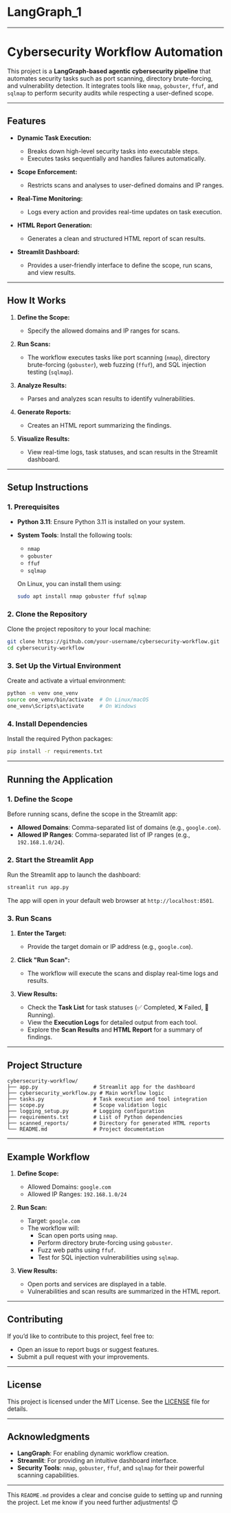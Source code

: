 # LangGraph_1
---

# **Cybersecurity Workflow Automation**

This project is a **LangGraph-based agentic cybersecurity pipeline** that automates security tasks such as port scanning, directory brute-forcing, and vulnerability detection. It integrates tools like `nmap`, `gobuster`, `ffuf`, and `sqlmap` to perform security audits while respecting a user-defined scope.

---

## **Features**

- **Dynamic Task Execution:**
  - Breaks down high-level security tasks into executable steps.
  - Executes tasks sequentially and handles failures automatically.

- **Scope Enforcement:**
  - Restricts scans and analyses to user-defined domains and IP ranges.

- **Real-Time Monitoring:**
  - Logs every action and provides real-time updates on task execution.

- **HTML Report Generation:**
  - Generates a clean and structured HTML report of scan results.

- **Streamlit Dashboard:**
  - Provides a user-friendly interface to define the scope, run scans, and view results.

---

## **How It Works**

1. **Define the Scope:**
   - Specify the allowed domains and IP ranges for scans.

2. **Run Scans:**
   - The workflow executes tasks like port scanning (`nmap`), directory brute-forcing (`gobuster`), web fuzzing (`ffuf`), and SQL injection testing (`sqlmap`).

3. **Analyze Results:**
   - Parses and analyzes scan results to identify vulnerabilities.

4. **Generate Reports:**
   - Creates an HTML report summarizing the findings.

5. **Visualize Results:**
   - View real-time logs, task statuses, and scan results in the Streamlit dashboard.

---

## **Setup Instructions**

### **1. Prerequisites**

- **Python 3.11**: Ensure Python 3.11 is installed on your system.
- **System Tools**: Install the following tools:
  - `nmap`
  - `gobuster`
  - `ffuf`
  - `sqlmap`

  On Linux, you can install them using:
  ```bash
  sudo apt install nmap gobuster ffuf sqlmap
  ```

### **2. Clone the Repository**

Clone the project repository to your local machine:
```bash
git clone https://github.com/your-username/cybersecurity-workflow.git
cd cybersecurity-workflow
```

### **3. Set Up the Virtual Environment**

Create and activate a virtual environment:
```bash
python -m venv one_venv
source one_venv/bin/activate  # On Linux/macOS
one_venv\Scripts\activate     # On Windows
```

### **4. Install Dependencies**

Install the required Python packages:
```bash
pip install -r requirements.txt
```

---

## **Running the Application**

### **1. Define the Scope**

Before running scans, define the scope in the Streamlit app:
- **Allowed Domains**: Comma-separated list of domains (e.g., `google.com`).
- **Allowed IP Ranges**: Comma-separated list of IP ranges (e.g., `192.168.1.0/24`).

### **2. Start the Streamlit App**

Run the Streamlit app to launch the dashboard:
```bash
streamlit run app.py
```

The app will open in your default web browser at `http://localhost:8501`.

### **3. Run Scans**

1. **Enter the Target:**
   - Provide the target domain or IP address (e.g., `google.com`).

2. **Click "Run Scan":**
   - The workflow will execute the scans and display real-time logs and results.

3. **View Results:**
   - Check the **Task List** for task statuses (✅ Completed, ❌ Failed, 🔄 Running).
   - View the **Execution Logs** for detailed output from each tool.
   - Explore the **Scan Results** and **HTML Report** for a summary of findings.

---

## **Project Structure**

```
cybersecurity-workflow/
├── app.py                  # Streamlit app for the dashboard
├── cybersecurity_workflow.py # Main workflow logic
├── tasks.py                # Task execution and tool integration
├── scope.py                # Scope validation logic
├── logging_setup.py        # Logging configuration
├── requirements.txt        # List of Python dependencies
├── scanned_reports/        # Directory for generated HTML reports
└── README.md               # Project documentation
```

---

## **Example Workflow**

1. **Define Scope:**
   - Allowed Domains: `google.com`
   - Allowed IP Ranges: `192.168.1.0/24`

2. **Run Scan:**
   - Target: `google.com`
   - The workflow will:
     - Scan open ports using `nmap`.
     - Perform directory brute-forcing using `gobuster`.
     - Fuzz web paths using `ffuf`.
     - Test for SQL injection vulnerabilities using `sqlmap`.

3. **View Results:**
   - Open ports and services are displayed in a table.
   - Vulnerabilities and scan results are summarized in the HTML report.

---

## **Contributing**

If you’d like to contribute to this project, feel free to:
- Open an issue to report bugs or suggest features.
- Submit a pull request with your improvements.

---

## **License**

This project is licensed under the MIT License. See the [LICENSE](LICENSE) file for details.

---

## **Acknowledgments**

- **LangGraph**: For enabling dynamic workflow creation.
- **Streamlit**: For providing an intuitive dashboard interface.
- **Security Tools**: `nmap`, `gobuster`, `ffuf`, and `sqlmap` for their powerful scanning capabilities.

---

This `README.md` provides a clear and concise guide to setting up and running the project. Let me know if you need further adjustments! 😊
